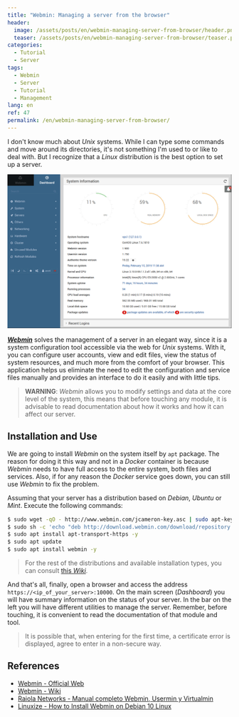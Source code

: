 ```yaml
---
title: "Webmin: Managing a server from the browser"
header:
  image: /assets/posts/en/webmin-managing-server-from-browser/header.png
  teaser: /assets/posts/en/webmin-managing-server-from-browser/teaser.png
categories:
  - Tutorial
  - Server
tags:
  - Webmin
  - Server
  - Tutorial
  - Management
lang: en
ref: 47
permalink: /en/webmin-managing-server-from-browser/
---
```


I don't know much about _Unix_ systems. While I can type some commands and move around its directories, it's not something I'm used to or like to deal with. But I recognize that a _Linux_ distribution is the best option to set up a server.

[![Webmin's System information start screen (Dashboard)](/assets/posts/en/webmin-managing-server-from-browser/webmin-dashboard.png)](/assets/posts/en/webmin-managing-server-from-browser/webmin-dashboard.png)

[**_Webmin_**](https://webmin.com/) solves the management of a server in an elegant way, since it is a system configuration tool accessible via the web for _Unix_ systems. With it, you can configure user accounts, view and edit files, view the status of system resources, and much more from the comfort of your browser. This application helps us eliminate the need to edit the configuration and service files manually and provides an interface to do it easily and with little tips.

> **WARNING**: _Webmin_ allows you to modify settings and data at the core level of the system, this means that before touching any module, it is advisable to read documentation about how it works and how it can affect our server.

## Installation and Use

We are going to install _Webmin_ on the system itself by `apt` package. The reason for doing it this way and not in a _Docker_ container is because _Webmin_ needs to have full access to the entire system, both files and services. Also, if for any reason the _Docker_ service goes down, you can still use _Webmin_ to fix the problem.

Assuming that your server has a distribution based on _Debian_, _Ubuntu_ or _Mint_. Execute the following commands:

```bash
$ sudo wget -qO - http://www.webmin.com/jcameron-key.asc | sudo apt-key add -
$ sudo sh -c 'echo "deb http://download.webmin.com/download/repository sarge contrib" > /etc/apt/sources.list.d/webmin.list'
$ sudo apt install apt-transport-https -y
$ sudo apt update
$ sudo apt install webmin -y
```

> For the rest of the distributions and available installation types, you can consult [this _Wiki_](http://doxfer.webmin.com/Webmin/Installation).

And that's all, finally, open a browser and access the address `https://<ip_of_your_server>:10000`. On the main screen (_Dashboard_) you will have summary information on the status of your server. In the bar on the left you will have different utilities to manage the server. Remember, before touching, it is convenient to read the documentation of that module and tool.

> It is possible that, when entering for the first time, a certificate error is displayed, agree to enter in a non-secure way.

## References

- [Webmin - Official Web](https://webmin.com)
- [Webmin - Wiki](https://doxfer.webmin.com/Webmin)
- [Raiola Networks - Manual completo Webmin, Usermin y Virtualmin](https://raiolanetworks.es/blog/webmin-usermin-virtualmin)
- [Linuxize - How to Install Webmin on Debian 10 Linux](https://linuxize.com/post/how-to-install-webmin-on-debian-10/)

